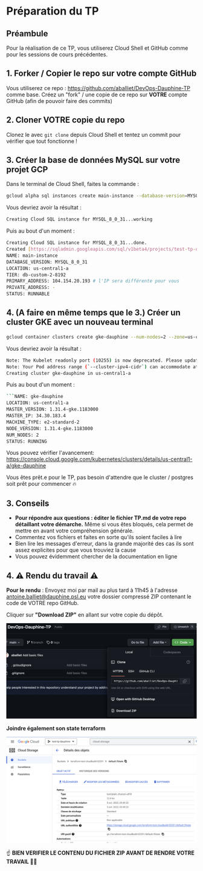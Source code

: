 # Préparation du TP

## Préambule

Pour la réalisation de ce TP, vous utiliserez Cloud Shell et GitHub comme pour les sessions de cours précédentes.

## 1. Forker / Copier le repo sur votre compte GitHub

Vous utiliserez ce repo : https://github.com/aballiet/DevOps-Dauphine-TP comme base. Créez un "fork" / une copie de ce repo sur **VOTRE** compte GitHub (afin de pouvoir faire des commits)

## 2. Cloner VOTRE copie du repo

Clonez le avec `git clone` depuis Cloud Shell et tentez un commit pour vérifier que tout fonctionne !

## 3. Créer la base de données MySQL sur votre projet GCP

Dans le terminal de Cloud Shell, faites la commande :

```bash
gcloud alpha sql instances create main-instance --database-version=MYSQL_8_0_31 --cpu=2 --memory=8GiB --zone=us-central1-a --root-password=password123
```

Vous devriez avoir la résultat :
```bash
Creating Cloud SQL instance for MYSQL_8_0_31...working
```

Puis au bout d'un moment :

```bash
Creating Cloud SQL instance for MYSQL_8_0_31...done.
Created [https://sqladmin.googleapis.com/sql/v1beta4/projects/test-tp-dauphine/instances/main-instance].
NAME: main-instance
DATABASE_VERSION: MYSQL_8_0_31
LOCATION: us-central1-a
TIER: db-custom-2-8192
PRIMARY_ADDRESS: 104.154.20.193 # l'IP sera différente pour vous
PRIVATE_ADDRESS: -
STATUS: RUNNABLE
```

## 4. (A faire en même temps que le 3.) Créer un cluster GKE avec un nouveau terminal

```bash
gcloud container clusters create gke-dauphine --num-nodes=2 --zone=us-central1-a --machine-type=e2-standard-2
```

Vous devriez avoir la résultat :
```bash
Note: The Kubelet readonly port (10255) is now deprecated. Please update your workloads to use the recommended alternatives. See https://cloud.google.com/kubernetes-engine/docs/how-to/disable-kubelet-readonly-port for ways to check usage and for migration instructions.
Note: Your Pod address range (`--cluster-ipv4-cidr`) can accommodate at most 1008 node(s).
Creating cluster gke-dauphine in us-central1-a
```

Puis au bout d'un moment :

```bash
```NAME: gke-dauphine
LOCATION: us-central1-a
MASTER_VERSION: 1.31.4-gke.1183000
MASTER_IP: 34.30.183.4
MACHINE_TYPE: e2-standard-2
NODE_VERSION: 1.31.4-gke.1183000
NUM_NODES: 2
STATUS: RUNNING
```

Vous pouvez vérifier l'avancement: https://console.cloud.google.com/kubernetes/clusters/details/us-central1-a/gke-dauphine

Vous êtes prêt.e pour le TP, pas besoin d'attendre que le cluster / postgres soit prêt pour commencer 🔥

## 3. Conseils
- **Pour répondre aux questions : éditer le fichier TP.md de votre repo détaillant votre démarche.** Même si vous êtes bloqués, cela permet de mettre en avant votre compréhension générale.
- Commentez vos fichiers et faites en sorte qu'ils soient faciles à lire
- Bien lire les messages d'erreur, dans la grande majorité des cas ils sont assez explicites pour que vous trouviez la cause
- Vous pouvez évidemment chercher de la documentation en ligne

## 4. ⚠️ Rendu du travail ⚠️
**Pour le rendu** : Envoyez moi par mail au plus tard à 11h45 à l'adresse antoine.balliet@dauphine.psl.eu votre dossier compressé ZIP contenant le code de VOTRE repo GitHub.

Cliquer sur **"Download ZIP"** en allant sur votre copie du dépôt.

![git_download_zip](images/git_download_zip.png)

**Joindre également son state terraform**

![dlownload_state](images/download_state.png)

☝️ **BIEN VERIFIER LE CONTENU DU FICHIER ZIP AVANT DE RENDRE VOTRE TRAVAIL 🧘‍♂️**
